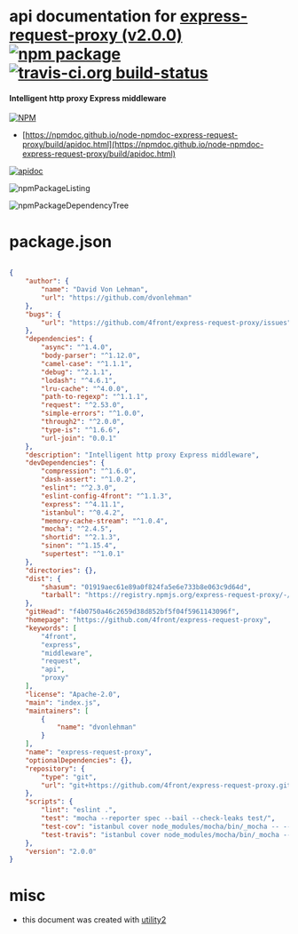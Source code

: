 # api documentation for  [express-request-proxy (v2.0.0)](https://github.com/4front/express-request-proxy)  [![npm package](https://img.shields.io/npm/v/npmdoc-express-request-proxy.svg?style=flat-square)](https://www.npmjs.org/package/npmdoc-express-request-proxy) [![travis-ci.org build-status](https://api.travis-ci.org/npmdoc/node-npmdoc-express-request-proxy.svg)](https://travis-ci.org/npmdoc/node-npmdoc-express-request-proxy)
#### Intelligent http proxy Express middleware

[![NPM](https://nodei.co/npm/express-request-proxy.png?downloads=true&downloadRank=true&stars=true)](https://www.npmjs.com/package/express-request-proxy)

- [https://npmdoc.github.io/node-npmdoc-express-request-proxy/build/apidoc.html](https://npmdoc.github.io/node-npmdoc-express-request-proxy/build/apidoc.html)

[![apidoc](https://npmdoc.github.io/node-npmdoc-express-request-proxy/build/screenCapture.buildCi.browser.%252Ftmp%252Fbuild%252Fapidoc.html.png)](https://npmdoc.github.io/node-npmdoc-express-request-proxy/build/apidoc.html)

![npmPackageListing](https://npmdoc.github.io/node-npmdoc-express-request-proxy/build/screenCapture.npmPackageListing.svg)

![npmPackageDependencyTree](https://npmdoc.github.io/node-npmdoc-express-request-proxy/build/screenCapture.npmPackageDependencyTree.svg)



# package.json

```json

{
    "author": {
        "name": "David Von Lehman",
        "url": "https://github.com/dvonlehman"
    },
    "bugs": {
        "url": "https://github.com/4front/express-request-proxy/issues"
    },
    "dependencies": {
        "async": "^1.4.0",
        "body-parser": "^1.12.0",
        "camel-case": "^1.1.1",
        "debug": "^2.1.1",
        "lodash": "^4.6.1",
        "lru-cache": "^4.0.0",
        "path-to-regexp": "^1.1.1",
        "request": "^2.53.0",
        "simple-errors": "^1.0.0",
        "through2": "^2.0.0",
        "type-is": "^1.6.6",
        "url-join": "0.0.1"
    },
    "description": "Intelligent http proxy Express middleware",
    "devDependencies": {
        "compression": "^1.6.0",
        "dash-assert": "^1.0.2",
        "eslint": "^2.3.0",
        "eslint-config-4front": "^1.1.3",
        "express": "^4.11.1",
        "istanbul": "^0.4.2",
        "memory-cache-stream": "^1.0.4",
        "mocha": "^2.4.5",
        "shortid": "^2.1.3",
        "sinon": "^1.15.4",
        "supertest": "^1.0.1"
    },
    "directories": {},
    "dist": {
        "shasum": "01919aec61e89a0f824fa5e6e733b8e063c9d64d",
        "tarball": "https://registry.npmjs.org/express-request-proxy/-/express-request-proxy-2.0.0.tgz"
    },
    "gitHead": "f4b0750a46c2659d38d852bf5f04f5961143096f",
    "homepage": "https://github.com/4front/express-request-proxy",
    "keywords": [
        "4front",
        "express",
        "middleware",
        "request",
        "api",
        "proxy"
    ],
    "license": "Apache-2.0",
    "main": "index.js",
    "maintainers": [
        {
            "name": "dvonlehman"
        }
    ],
    "name": "express-request-proxy",
    "optionalDependencies": {},
    "repository": {
        "type": "git",
        "url": "git+https://github.com/4front/express-request-proxy.git"
    },
    "scripts": {
        "lint": "eslint .",
        "test": "mocha --reporter spec --bail --check-leaks test/",
        "test-cov": "istanbul cover node_modules/mocha/bin/_mocha -- --reporter dot --check-leaks test/",
        "test-travis": "istanbul cover node_modules/mocha/bin/_mocha --report lcovonly -- --reporter spec --check-leaks test/"
    },
    "version": "2.0.0"
}
```



# misc
- this document was created with [utility2](https://github.com/kaizhu256/node-utility2)
